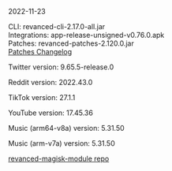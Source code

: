 2022-11-23
  
CLI: revanced-cli-2.17.0-all.jar  
Integrations: app-release-unsigned-v0.76.0.apk  
Patches: revanced-patches-2.120.0.jar  
[Patches Changelog](https://github.com/revanced/revanced-patches/releases/tag/v2.120.0)  

Twitter version: 9.65.5-release.0  

Reddit version: 2022.43.0  

TikTok version: 27.1.1  

YouTube version: 17.45.36  

Music (arm64-v8a) version: 5.31.50  

Music (arm-v7a) version: 5.31.50  

[revanced-magisk-module repo](https://github.com/j-hc/revanced-magisk-module)

